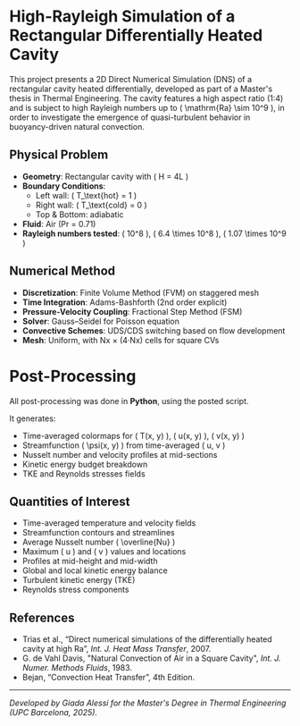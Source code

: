 # High-Rayleigh Simulation of a Rectangular Differentially Heated Cavity

This project presents a 2D Direct Numerical Simulation (DNS) of a rectangular cavity heated differentially, developed as part of a Master's thesis in Thermal Engineering. The cavity features a high aspect ratio (1:4) and is subject to high Rayleigh numbers up to \( \mathrm{Ra} \sim 10^9 \), in order to investigate the emergence of quasi-turbulent behavior in buoyancy-driven natural convection.

## Physical Problem

- **Geometry**: Rectangular cavity with \( H = 4L \)
- **Boundary Conditions**:
  - Left wall: \( T_\text{hot} = 1 \)
  - Right wall: \( T_\text{cold} = 0 \)
  - Top & Bottom: adiabatic
- **Fluid**: Air (Pr = 0.71)
- **Rayleigh numbers tested**: \( 10^8 \), \( 6.4 \times 10^8 \), \( 1.07 \times 10^9 \)

## Numerical Method

- **Discretization**: Finite Volume Method (FVM) on staggered mesh  
- **Time Integration**: Adams-Bashforth (2nd order explicit)  
- **Pressure-Velocity Coupling**: Fractional Step Method (FSM)  
- **Solver**: Gauss–Seidel for Poisson equation  
- **Convective Schemes**: UDS/CDS switching based on flow development  
- **Mesh**: Uniform, with Nx × (4·Nx) cells for square CVs  

# Post-Processing

All post-processing was done in **Python**, using the posted script.

It generates:
- Time-averaged colormaps for \( T(x, y) \), \( u(x, y) \), \( v(x, y) \)
- Streamfunction \( \psi(x, y) \) from time-averaged \( u, v \)
- Nusselt number and velocity profiles at mid-sections
- Kinetic energy budget breakdown
- TKE and Reynolds stresses fields

## Quantities of Interest

- Time-averaged temperature and velocity fields  
- Streamfunction contours and streamlines  
- Average Nusselt number \( \overline{Nu} \)  
- Maximum \( u \) and \( v \) values and locations  
- Profiles at mid-height and mid-width  
- Global and local kinetic energy balance  
- Turbulent kinetic energy (TKE)  
- Reynolds stress components  

## References

- Trias et al., “Direct numerical simulations of the differentially heated cavity at high Ra”, *Int. J. Heat Mass Transfer*, 2007.  
- G. de Vahl Davis, "Natural Convection of Air in a Square Cavity", *Int. J. Numer. Methods Fluids*, 1983.  
- Bejan, “Convection Heat Transfer”, 4th Edition.

---

*Developed by Giada Alessi for the Master's Degree in Thermal Engineering (UPC Barcelona, 2025).*

